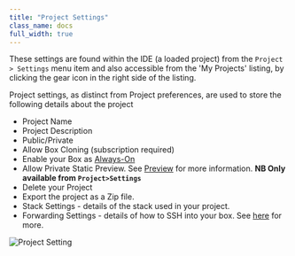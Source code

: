 ```yaml
---
title: "Project Settings"
class_name: docs
full_width: true
---
```


These settings are found within the IDE (a loaded project) from the `Project > Settings` menu item and also accessible from the 'My Projects' listing, by clicking the gear icon in the right side of the listing.

Project settings, as distinct from Project preferences, are used to store the following details about the project


- Project Name
- Project Description
- Public/Private
- Allow Box Cloning (subscription required)
- Enable your Box as [Always-On](/docs/ide/boxes/always-on/)
- Allow Private Static Preview. See [Preview](/docs/ide/features/inline-preview/) for more information. **NB Only available from `Project>Settings`**
- Delete your Project
- Export the project as a Zip file.
- Stack Settings - details of the stack used in your project.
- Forwarding Settings - details of how to SSH into your box. See [here](/docs/ide/boxes/access/ssh-access/) for more.

<img alt="Project Setting" src="/img/docs/project-settings.png" class="simple"/>

